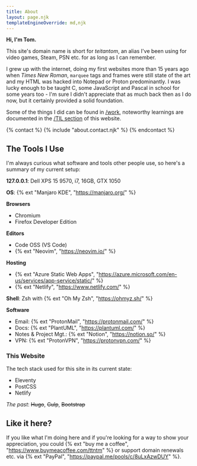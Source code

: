 ```yaml
---
title: About
layout: page.njk
templateEngineOverride: md,njk
---
```


**Hi, I'm Tom.**

This site's domain name is short for _teitantom_, an alias I've been using for video games, Steam, PSN etc. for as long as I can remember.

I grew up with the internet, doing my first websites more than 15 years ago when _Times New Roman_, `marquee` tags and frames were still state of the art and my HTML was hacked into Notepad or Proton predominantly. I was lucky enough to be taught C, some JavaScript and Pascal in school for some years too - I'm sure I didn't appreciate that as much back then as I do now, but it certainly provided a solid foundation.

Some of the things I did can be found in [/work](/work), noteworthy learnings are documented in the [/TIL section](/til) of this website.

{% contact %}
  {% include "about.contact.njk" %}
{% endcontact %}

## The Tools I Use

I'm always curious what software and tools other people use, so here's a summary of my current setup:

**127.0.0.1**: Dell XPS 15 9570, i7, 16GB, GTX 1050

**OS**: {% ext "Manjaro KDE", "https://manjaro.org/" %}

**Browsers**
- Chromium
- Firefox Developer Edition

**Editors**
- Code OSS (VS Code)
- {% ext "Neovim", "https://neovim.io/" %}

**Hosting**
- {% ext "Azure Static Web Apps", "https://azure.microsoft.com/en-us/services/app-service/static/" %}
- {% ext "Netlify", "https://www.netlify.com/" %}

**Shell**: Zsh with {% ext "Oh My Zsh", "https://ohmyz.sh/" %}

**Software**
- Email: {% ext "ProtonMail", "https://protonmail.com/" %}
- Docs: {% ext "PlantUML", "https://plantuml.com/" %}
- Notes & Project Mgt.: {% ext "Notion", "https://notion.so/" %}
- VPN: {% ext "ProtonVPN", "https://protonvpn.com/" %}

### This Website

The tech stack used for this site in its current state:

- Eleventy
- PostCSS
- Netlify

_The past_: ~~Hugo~~, ~~Gulp~~, ~~Bootstrap~~

## Like it here?

If you like what I'm doing here and if you're looking for a way to show your appreciation, you could {% ext "buy me a coffee", "https://www.buymeacoffee.com/ttntm" %} or support domain renewals etc. via {% ext "PayPal", "https://paypal.me/pools/c/8uLxAzwDUY" %}.
